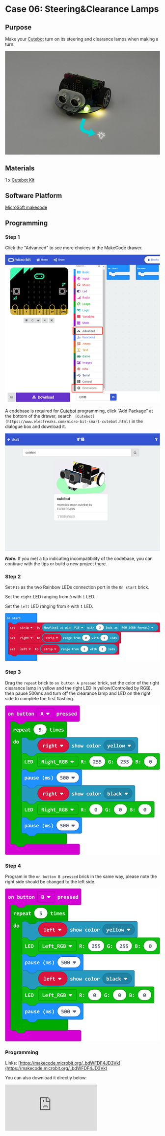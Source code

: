 # Case 06: Steering&Clearance Lamps

## Purpose

Make your  [Cutebot](https://www.elecfreaks.com/micro-bit-smart-cutebot.html) turn on its steering and clearance lamps when making a turn.

![](./images/cutebot-case-06-01.png)

## Materials

1 x [Cutebot Kit](https://www.elecfreaks.com/micro-bit-smart-cutebot.html)

## Software Platform

[MicroSoft makecode](https://makecode.microbit.org/#)

## Programming

### Step 1
Click the "Advanced" to see more choices in the MakeCode drawer.

![](./images/cutebot-pk-1.png)

A codebase is required for  [Cutebot](https://www.elecfreaks.com/micro-bit-smart-cutebot.html) programming, click “Add Package” at the bottom of the drawer, search ` [Cutebot](https://www.elecfreaks.com/micro-bit-smart-cutebot.html)` in the dialogue box and download it.

![](./images/cutebot-pk-11.png)

***Note:*** If you met a tip indicating incompatibility of the codebase, you can continue with the tips or build a new project there.

### Step 2

Set `P15` as the two Rainbow LEDs connection port in the `On start` brick.

Set the `right` LED ranging from `0` with `1` LED.

Set the `left` LED ranging from `0` with `1` LED.

![](./images/case_06_01.png)

### Step 3

Drag the `repeat` brick to `on button A pressed` brick, set the color of the right clearance lamp in yellow and the right LED in yellow(Controlled by RGB), then pause 500ms and turn off the clearance lamp and LED on the right side to complete the first flashing.

![](./images/case_06_02.png)


### Step 4

Program in the  `on button B pressed` brick in the same way,  please note the right side should be changed to the left side.

![](./images/case_06_03.png)

### Programming

Links: [https://makecode.microbit.org/_bdWFDF4JD3Vk](https://makecode.microbit.org/_bdWFDF4JD3Vk)

You can also download it directly below:

<div
    style={{
        position: 'relative',
        paddingBottom: '60%',
        overflow: 'hidden',
    }}
>
    <iframe
        src="https://makecode.microbit.org/_bdWFDF4JD3Vk"
        frameborder="0"
        sandbox="allow-popups allow-forms allow-scripts allow-same-origin"
        style={{
            position: 'absolute',
            width: '100%',
            height: '100%',
        }}
    />
</div>


## Result

After pressing button A, the LED and clearance lamp on the right side flashes 5 times.

After pressing button B, the LED and clearance lamp on the left side flashes 5 times.

![](./images/cutebot-case-06.gif)

## Exploration

How to program to press button A for turning on both lights while turning off by pressing button B ?

## FAQ
---

## Relevant Files
---
